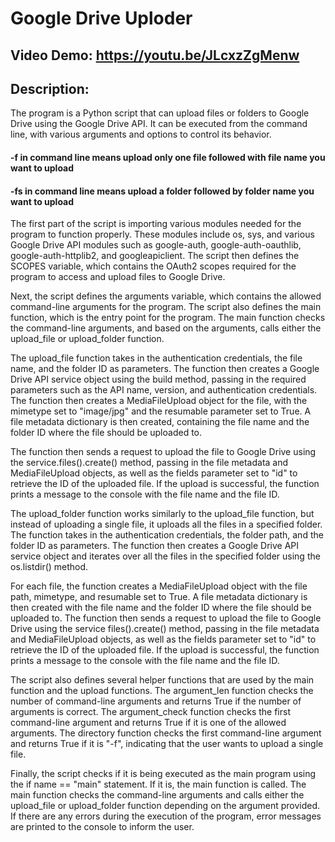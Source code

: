 # Google Drive Uploder
## Video Demo:  https://youtu.be/JLcxzZgMenw
## Description:
The program is a Python script that can upload files or folders to Google Drive using the Google Drive API. It can be executed from the command line, with
various arguments and options to control its behavior. 

#### -f in command line means upload only one file followed with file name you want to upload
#### -fs in command line means upload a folder followed by folder name you want to upload

The first part of the script is importing various modules needed for the program to function properly. These modules include os, sys, and various Google Drive
API modules such as google-auth, google-auth-oauthlib, google-auth-httplib2, and googleapiclient. The script then defines the SCOPES variable, which contains the
OAuth2 scopes required for the program to access and upload files to Google Drive.

Next, the script defines the arguments variable, which contains the allowed command-line arguments for the program. The script also defines the main function,
which is the entry point for the program. The main function checks the command-line arguments, and based on the arguments, calls either the upload_file or
upload_folder function.

The upload_file function takes in the authentication credentials, the file name, and the folder ID as parameters. The function then creates a Google Drive API
service object using the build method, passing in the required parameters such as the API name, version, and authentication credentials. The function then
creates a MediaFileUpload object for the file, with the mimetype set to "image/jpg" and the resumable parameter set to True. A file metadata dictionary is then
created, containing the file name and the folder ID where the file should be uploaded to.

The function then sends a request to upload the file to Google Drive using the service.files().create() method, passing in the file metadata and MediaFileUpload
objects, as well as the fields parameter set to "id" to retrieve the ID of the uploaded file. If the upload is successful, the function prints a message to the
console with the file name and the file ID.

The upload_folder function works similarly to the upload_file function, but instead of uploading a single file, it uploads all the files in a specified folder.
The function takes in the authentication credentials, the folder path, and the folder ID as parameters. The function then creates a Google Drive API service
object and iterates over all the files in the specified folder using the os.listdir() method.

For each file, the function creates a MediaFileUpload object with the file path, mimetype, and resumable set to True. A file metadata dictionary is then created
with the file name and the folder ID where the file should be uploaded to. The function then sends a request to upload the file to Google Drive using the service
files().create() method, passing in the file metadata and MediaFileUpload objects, as well as the fields parameter set to "id" to retrieve the ID of the uploaded
file. If the upload is successful, the function prints a message to the console with the file name and the file ID.

The script also defines several helper functions that are used by the main function and the upload functions. The argument_len function checks the number of
command-line arguments and returns True if the number of arguments is correct. The argument_check function checks the first command-line argument and returns
True if it is one of the allowed arguments. The directory function checks the first command-line argument and returns True if it is "-f", indicating that the
user wants to upload a single file.

Finally, the script checks if it is being executed as the main program using the if name == "main" statement. If it is, the main function is called. The main
function checks the command-line arguments and calls either the upload_file or upload_folder function depending on the argument provided. If there are any errors
during the execution of the program, error messages are printed to the console to inform the user.

